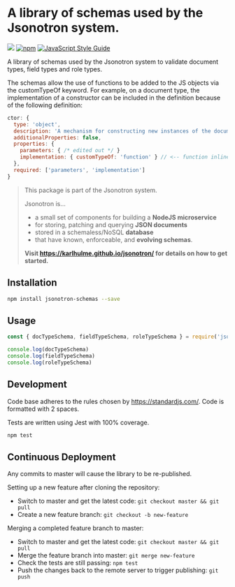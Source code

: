 # A library of schemas used by the Jsonotron system.

![](https://github.com/karlhulme/jsonotron-schemas/workflows/CD/badge.svg)
[![npm](https://img.shields.io/npm/v/jsonotron-schemas.svg)](https://www.npmjs.com/package/jsonotron-schemas)
[![JavaScript Style Guide](https://img.shields.io/badge/code_style-standard-brightgreen.svg)](https://standardjs.com)

A library of schemas used by the Jsonotron system to validate document types, field types and role types.

The schemas allow the use of functions to be added to the JS objects via the customTypeOf keyword.  For example, on a document type, the implementation of a constructor can be included in the definition because of the following definition:

```javascript
ctor: {
  type: 'object',
  description: 'A mechanism for constructing new instances of the document type.',
  additionalProperties: false,
  properties: {
    parameters: { /* edited out */ }
    implementation: { customTypeOf: 'function' } // <-- function inline with the JSON Schema.
  },
  required: ['parameters', 'implementation']
}
```

> This package is part of the Jsonotron system.
>
> Jsonotron is...
> * a small set of components for building a **NodeJS microservice**
> * for storing, patching and querying **JSON documents**
> * stored in a schemaless/NoSQL **database**
> * that have known, enforceable, and **evolving schemas**.
>
> **Visit https://karlhulme.github.io/jsonotron/ for details on how to get started.**

## Installation

```bash
npm install jsonotron-schemas --save
```

## Usage

```javascript
const { docTypeSchema, fieldTypeSchema, roleTypeSchema } = require('jsonotron-schemas')

console.log(docTypeSchema)
console.log(fieldTypeSchema)
console.log(roleTypeSchema)
```

## Development

Code base adheres to the rules chosen by https://standardjs.com/.  Code is formatted with 2 spaces.

Tests are written using Jest with 100% coverage.

```javascript
npm test
```

## Continuous Deployment

Any commits to master will cause the library to be re-published.

Setting up a new feature after cloning the repository:
* Switch to master and get the latest code: `git checkout master && git pull`
* Create a new feature branch: `git checkout -b new-feature`

Merging a completed feature branch to master:
* Switch to master and get the latest code: `git checkout master && git pull`
* Merge the feature branch into master: `git merge new-feature`
* Check the tests are still passing: `npm test`
* Push the changes back to the remote server to trigger publishing: `git push`
